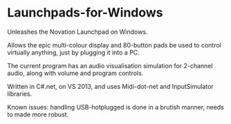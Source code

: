 ﻿# Launchpads-for-Windows


Unleashes the Novation Launchpad on Windows.

Allows the epic multi-colour display and 80-button pads be used to control virtually anything, just by plugging it into a PC.

The current program has an audio visualisation simulation for 2-channel audio, along with volume and program controls.

Written in C#.net, on VS 2013, and uses Midi-dot-net and InputSimulator libraries.

Known issues: handling USB-hotplugged is done in a brutish manner, needs to made more robust.
